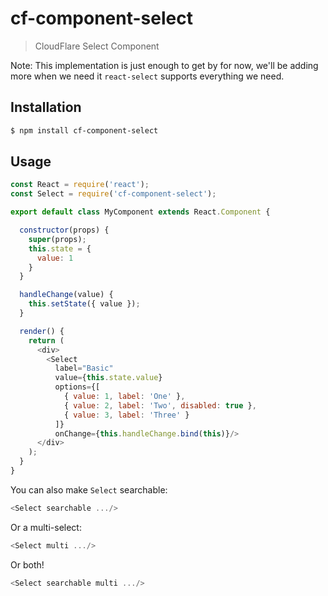 # cf-component-select

> CloudFlare Select Component

Note: This implementation is just enough to get by for now, we'll be adding more
when we need it `react-select` supports everything we need.

## Installation

```sh
$ npm install cf-component-select
```

## Usage

```js
const React = require('react');
const Select = require('cf-component-select');

export default class MyComponent extends React.Component {

  constructor(props) {
    super(props);
    this.state = {
      value: 1
    }
  }

  handleChange(value) {
    this.setState({ value });
  }

  render() {
    return (
      <div>
        <Select
          label="Basic"
          value={this.state.value}
          options={[
            { value: 1, label: 'One' },
            { value: 2, label: 'Two', disabled: true },
            { value: 3, label: 'Three' }
          ]}
          onChange={this.handleChange.bind(this)}/>
      </div>
    );
  }
}
```

You can also make `Select` searchable:

```js
<Select searchable .../>
```

Or a multi-select:

```js
<Select multi .../>
```

Or both!

```js
<Select searchable multi .../>
```
